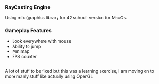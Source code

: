 ### RayCasting Engine
Using mlx (graphics library for 42 school) version for MacOs.
<br />
### Gameplay Features
- Look everywhere with mouse
- Ability to jump
- Minimap
- FPS counter
<br />
A lot of stuff to be fixed but this was a learning exercise, I am moving on to more manly stuff like actually using OpenGL
